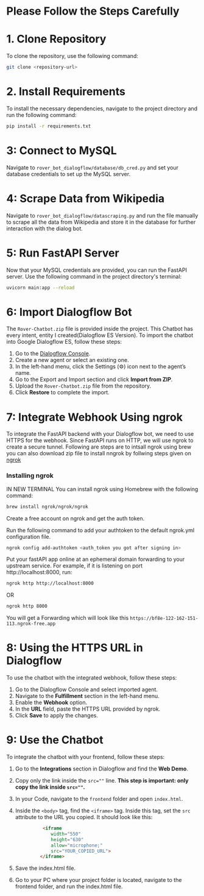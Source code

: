 # Please Follow the Steps Carefully

# 1. Clone Repository

To clone the repository, use the following command:

```bash
git clone <repository-url>
```
# 2. Install Requirements

To install the necessary dependencies, navigate to the project directory and run the following command:

```bash
pip install -r requirements.txt
```

# 3: Connect to MySQL

Navigate to `rover_bot_dialogflow/database/db_cred.py` and set your database credentials to set up the MySQL server.

# 4: Scrape Data from Wikipedia

Navigate to `rover_bot_dialogflow/datascraping.py` and run the file manually to scrape all the data from Wikipedia and store it in the database for further interaction with the dialog bot.

# 5: Run FastAPI Server

Now that your MySQL credentials are provided, you can run the FastAPI server. Use the following command in the project directory's terminal:

```bash
uvicorn main:app --reload
```

# 6: Import Dialogflow Bot

The `Rover-Chatbot.zip` file is provided inside the project. This Chatbot has every intent, entity I created(Dialogflow ES Version). To import the chatbot into Google Dialogflow ES, follow these steps:

1. Go to the [Dialogflow Console](https://dialogflow.cloud.google.com/).
2. Create a new agent or select an existing one.
3. In the left-hand menu, click the Settings (⚙️) icon next to the agent’s name.
4. Go to the Export and Import section and click **Import from ZIP**.
5. Upload the `Rover-Chatbot.zip` file from the repository.
6. Click **Restore** to complete the import.

# 7: Integrate Webhook Using ngrok

To integrate the FastAPI backend with your Dialogflow bot, we need to use HTTPS for the webhook. Since FastAPI runs on HTTP, we will use ngrok to create a secure tunnel. Following are steps are to intsall ngrok using brew you can also download zip file to install nngrok by follwing steps given on [ngrok](https://dashboard.ngrok.com/get-started/setup/)

### Installing ngrok
IN NEW TERMINAL
You can install ngrok using Homebrew with the following command:

```bash
brew install ngrok/ngrok/ngrok
```

Create a free account on ngrok and get the auth token.

Run the following command to add your authtoken to the default ngrok.yml configuration file.

```bash
ngrok config add-authtoken <auth_token you got after signing in>
```

Put your fastAPI app online at an ephemeral domain forwarding to your upstream service. For example, if it is listening on port http://localhost:8000, run:

```bash
ngrok http http://localhost:8000
```
OR

```bash
ngrok http 8000
```
You will get a Forwarding which will look like this `https://bf8e-122-162-151-113.ngrok-free.app`

# 8: Using the HTTPS URL in Dialogflow

To use the chatbot with the integrated webhook, follow these steps:

1. Go to the Dialogflow Console and select imported agent.
2. Navigate to the **Fulfillment** section in the left-hand menu.
3. Enable the **Webhook** option.
4. In the **URL** field, paste the HTTPS URL provided by ngrok.
5. Click **Save** to apply the changes.

# 9: Use the Chatbot

To integrate the chatbot with your frontend, follow these steps:

1. Go to the **Integrations** section in Dialogflow and find the **Web Demo**.
2. Copy only the link inside the `src=""` line. **This step is important: only copy the link inside `src=""`.**
3. In your Code, navigate to the `frontend` folder and open `index.html`.
4. Inside the `<body>` tag, find the `<iframe>` tag. Inside this tag, set the `src` attribute to the URL you copied. It should look like this:

   ```html
             <iframe 
                width="550" 
                height="630" 
                allow="microphone;" 
                src="YOUR_COPIED_URL">
            </iframe>
   ```
5. Save the index.html file.
6. Go to your PC where your project folder is located, navigate to the frontend folder, and run the index.html file.
